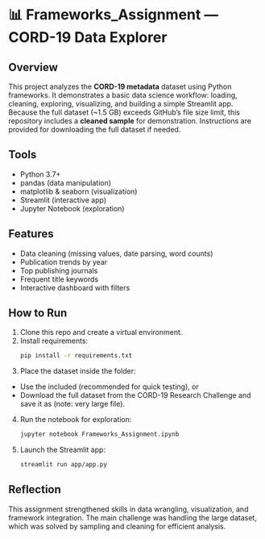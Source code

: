 # 📊 Frameworks_Assignment — CORD-19 Data Explorer

## Overview
This project analyzes the **CORD-19 metadata** dataset using Python frameworks. It demonstrates a basic data science workflow: loading, cleaning, exploring, visualizing, and building a simple Streamlit app.  
Because the full dataset (~1.5 GB) exceeds GitHub’s file size limit, this repository includes a **cleaned sample** for demonstration. Instructions are provided for downloading the full dataset if needed.

## Tools
- Python 3.7+
- pandas (data manipulation)
- matplotlib & seaborn (visualization)
- Streamlit (interactive app)
- Jupyter Notebook (exploration)

## Features
- Data cleaning (missing values, date parsing, word counts)
- Publication trends by year
- Top publishing journals
- Frequent title keywords
- Interactive dashboard with filters

## How to Run
1. Clone this repo and create a virtual environment.
2. Install requirements:
   ```bash
   pip install -r requirements.txt
3. Place the dataset inside the  folder:
  - Use the included  (recommended for quick testing), or
  - Download the full dataset from the CORD-19 Research Challenge and save it as  (note: very large file).
4.	Run the notebook for exploration:
    ```bash
    jupyter notebook Frameworks_Assignment.ipynb
5. Launch the Streamlit app:
   ```bash
   streamlit run app/app.py

## Reflection
This assignment strengthened skills in data wrangling, visualization, and framework integration.
The main challenge was handling the large dataset, which was solved by sampling and cleaning for efficient analysis.

    
